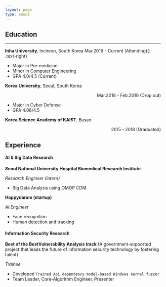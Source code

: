 ```yaml
---
layout: page
type: about
---
```




## Education

---



**Inha University**, Incheon, South Korea Mar.2019 -  Current (Attending){: .text-right}

* Major in Pre-medicine
* Minor in Computer Engineering
* GPA 4.0/4.5 (Current)

**Korea University**, Seoul, South Korea <div style="text-align: right">Mar.2018 - Feb.2019 (Drop out)</div>

* Major in Cyber Defense
* GPA 4.06/4.5

**Korea Science Academy of KAIST**, Busan <div style="text-align: right">2015 - 2018 (Graduated)</div>



## Experience 

#### AI & Big Data Research

**Seoul National University Hospital Biomedical Research Institute** 

*Research Engineer (Intern)*

* Big Data Analysis using OMOP CDM

**Happydaram (startup)** 

*AI Engineer*

* Face recognition
* Human detection and tracking



#### Information Security Research

**Best of the BestVulnerability Analysis track** (A government-supported project that leads the future of information security technology by fostering talent)

*Trainee*

* Developed ```Trained Api dependency model-based Windows kernel fuzzer```
* Team Leader, Core-Algorithm Engineer, Presenter

